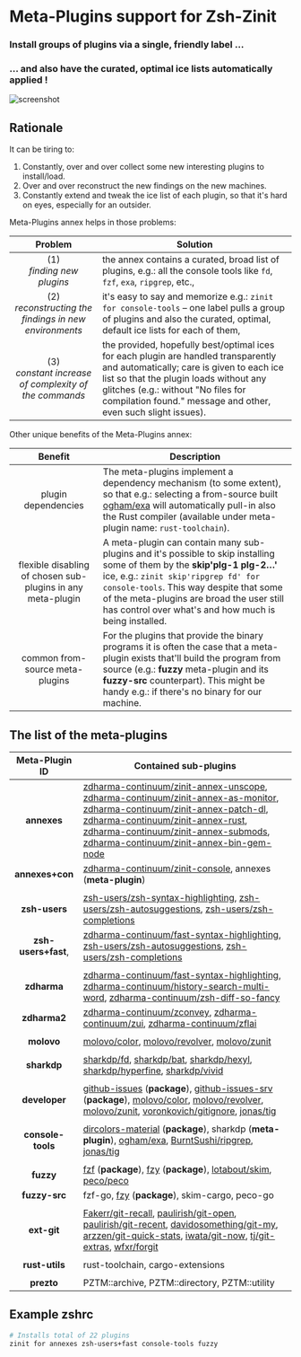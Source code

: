 # Meta-Plugins support for Zsh-Zinit

### **Install groups of plugins via a single, friendly label …**

### **… and also have the curated, optimal ice lists automatically applied !**

![screenshot](https://raw.githubusercontent.com/zdharma-continuum/zinit-annex-meta-plugins/master/images/fuzzy-mplg-ex.png)

## Rationale

It can be tiring to:

1. Constantly, over and over collect some new interesting plugins to install/load.
1. Over and over reconstruct the new findings on the new machines.
1. Constantly extend and tweak the ice list of each plugin, so that it's hard on eyes, especially for an outsider.

Meta-Plugins annex helps in those problems:

|                          Problem                           | Solution                                                                                                                                                                                                                                                                          |
| :--------------------------------------------------------: | --------------------------------------------------------------------------------------------------------------------------------------------------------------------------------------------------------------------------------------------------------------------------------- |
|               (1)<br/> *finding new plugins*               | the annex contains a curated, broad list of plugins, e.g.: all the console tools like `fd`, `fzf`, `exa`, `ripgrep`, etc.,                                                                                                                                                        |
| (2)<br/> *reconstructing the findings in new environments* | it's easy to say and memorize e.g.: `zinit for console-tools` – one label pulls a group of plugins and also the curated, optimal, default ice lists for each of them,                                                                                                             |
| (3)<br/> *constant increase of complexity of the commands* | the provided, hopefully best/optimal ices for each plugin are handled transparently and automatically; care is given to each ice list so that the plugin loads without any glitches (e.g.: without "No files for compilation found." message and other, even such slight issues). |

Other unique benefits of the Meta-Plugins annex:

|                           Benefit                           | Description                                                                                                                                                                                                                                                                                                        |
| :---------------------------------------------------------: | ------------------------------------------------------------------------------------------------------------------------------------------------------------------------------------------------------------------------------------------------------------------------------------------------------------------ |
|                     plugin dependencies                     | The meta-plugins implement a dependency mechanism (to some extent), so that e.g.: selecting a from-source built [ogham/exa](https://github.com/ogham/exa) will automatically pull-in also the Rust compiler (available under meta-plugin name: `rust-toolchain`).                                                  |
| flexible disabling of chosen sub-plugins in any meta-plugin | A meta-plugin can contain many sub-plugins and it's possible to skip installing some of them by the **skip'plg-1 plg-2…'** ice, e.g.: `zinit skip'ripgrep fd' for console-tools`. This way despite that some of the meta-plugins are broad the user still has control over what's and how much is being installed. |
|               common from-source meta-plugins               | For the plugins that provide the binary programs it is often the case that a meta-plugin exists that'll build the program from source (e.g.: **fuzzy** meta-plugin and its **fuzzy-src** counterpart). This might be handy e.g.: if there's no binary for our machine.                                             |

## The list of the meta-plugins

|   Meta-Plugin ID    | Contained sub-plugins                                                                                                                                                                                                                                                                                                                                                                                                                                                                                                                                                                                                        |
| :-----------------: | ---------------------------------------------------------------------------------------------------------------------------------------------------------------------------------------------------------------------------------------------------------------------------------------------------------------------------------------------------------------------------------------------------------------------------------------------------------------------------------------------------------------------------------------------------------------------------------------------------------------------------- |
|     **annexes**     | [zdharma-continuum/zinit-annex-unscope](https://github.com/zdharma-continuum/zinit-annex-unscope), [zdharma-continuum/zinit-annex-as-monitor](https://github.com/zdharma-continuum/zinit-annex-as-monitor), [zdharma-continuum/zinit-annex-patch-dl](https://github.com/zdharma-continuum/zinit-annex-patch-dl), [zdharma-continuum/zinit-annex-rust](https://github.com/zdharma-continuum/zinit-annex-rust), [zdharma-continuum/zinit-annex-submods](https://github.com/zdharma-continuum/zinit-annex-submods), [zdharma-continuum/zinit-annex-bin-gem-node](https://github.com/zdharma-continuum/zinit-annex-bin-gem-node) |
|   **annexes+con**   | [zdharma-continuum/zinit-console](https://github.com/zdharma-continuum/zinit-console), annexes (**meta-plugin**)                                                                                                                                                                                                                                                                                                                                                                                                                                                                                                             |
|                     |                                                                                                                                                                                                                                                                                                                                                                                                                                                                                                                                                                                                                              |
|    **zsh-users**    | [zsh-users/zsh-syntax-highlighting](https://github.com/zsh-users/zsh-syntax-highlighting), [zsh-users/zsh-autosuggestions](https://github.com/zsh-users/zsh-autosuggestions), [zsh-users/zsh-completions](https://github.com/zsh-users/zsh-completions)                                                                                                                                                                                                                                                                                                                                                                      |
| **zsh-users+fast**, | [zdharma-continuum/fast-syntax-highlighting](https://github.com/zdharma-continuum/fast-syntax-highlighting), [zsh-users/zsh-autosuggestions](https://github.com/zsh-users/zsh-autosuggestions), [zsh-users/zsh-completions](https://github.com/zsh-users/zsh-completions)                                                                                                                                                                                                                                                                                                                                                    |
|                     |                                                                                                                                                                                                                                                                                                                                                                                                                                                                                                                                                                                                                              |
|     **zdharma**     | [zdharma-continuum/fast-syntax-highlighting](https://github.com/zdharma-continuum/fast-syntax-highlighting), [zdharma-continuum/history-search-multi-word](https://github.com/zdharma-continuum/history-search-multi-word), [zdharma-continuum/zsh-diff-so-fancy](https://github.com/zdharma-continuum/zsh-diff-so-fancy)                                                                                                                                                                                                                                                                                                    |
|    **zdharma2**     | [zdharma-continuum/zconvey](https://github.com/zdharma-continuum/zconvey), [zdharma-continuum/zui](https://github.com/zdharma-continuum/zui), [zdharma-continuum/zflai](https://github.com/zdharma-continuum/zflai)                                                                                                                                                                                                                                                                                                                                                                                                          |
|                     |                                                                                                                                                                                                                                                                                                                                                                                                                                                                                                                                                                                                                              |
|     **molovo**      | [molovo/color](https://github.com/molovo/color), [molovo/revolver](https://github.com/molovo/revolver), [molovo/zunit](https://github.com/molovo/zunit)                                                                                                                                                                                                                                                                                                                                                                                                                                                                      |
|                     |                                                                                                                                                                                                                                                                                                                                                                                                                                                                                                                                                                                                                              |
|     **sharkdp**     | [sharkdp/fd](https://github.com/sharkdp/fd), [sharkdp/bat](https://github.com/sharkdp/bat), [sharkdp/hexyl](https://github.com/sharkdp/hexyl), [sharkdp/hyperfine](https://github.com/sharkdp/hyperfine), [sharkdp/vivid](https://github.com/sharkdp/vivid)                                                                                                                                                                                                                                                                                                                                                                  |
|                     |                                                                                                                                                                                                                                                                                                                                                                                                                                                                                                                                                                                                                              |
|    **developer**    | [github-issues](https://github.com/Zsh-Packages/github-issues) (**package**), [github-issues-srv](https://github.com/Zsh-Packages/github-issues-srv) (**package**), [molovo/color](https://github.com/molovo/color), [molovo/revolver](https://github.com/molovo/revolver), [molovo/zunit](https://github.com/molovo/zunit), [voronkovich/gitignore](https://github.com/voronkovich/gitignore.plugin.zsh), [jonas/tig](https://github.com/jonas/tig)                                                                                                                                                                         |
|                     |                                                                                                                                                                                                                                                                                                                                                                                                                                                                                                                                                                                                                              |
|  **console-tools**  | [dircolors-material](https://github.com/Zsh-Packages/dircolors-material) (**package**), sharkdp (**meta-plugin**), [ogham/exa](https://github.com/ogham/exa), [BurntSushi/ripgrep](https://github.com/BurntSushi/ripgrep), [jonas/tig](https://github.com/jonas/tig)                                                                                                                                                                                                                                                                                                                                                         |
|                     |                                                                                                                                                                                                                                                                                                                                                                                                                                                                                                                                                                                                                              |
|      **fuzzy**      | [fzf](https://github.com/Zsh-Packages/fzf) (**package**), [fzy](https://github.com/Zsh-Packages/fzy) (**package**), [lotabout/skim](https://github.com/lotabout/skim), [peco/peco](https://github.com/peco/peco)                                                                                                                                                                                                                                                                                                                                                                                                             |
|    **fuzzy-src**    | fzf-go, [fzy](https://github.com/Zsh-Packages/fzy) (**package**), skim-cargo, peco-go                                                                                                                                                                                                                                                                                                                                                                                                                                                                                                                                        |
|                     |                                                                                                                                                                                                                                                                                                                                                                                                                                                                                                                                                                                                                              |
|     **ext-git**     | [Fakerr/git-recall](https://github.com/Fakerr/git-recall), [paulirish/git-open](https://github.com/paulirish/git-open), [paulirish/git-recent](https://github.com/paulirish/git-recent), [davidosomething/git-my](https://github.com/davidosomething/git-my), [arzzen/git-quick-stats](https://github.com/arzzen/git-quick-stats), [iwata/git-now](https://github.com/iwata/git-now), [tj/git-extras](https://github.com/tj/git-extras), [wfxr/forgit](https://github.com/wfxr/forgit)                                                                                                                                       |
|                     |                                                                                                                                                                                                                                                                                                                                                                                                                                                                                                                                                                                                                              |
|   **rust-utils**    | rust-toolchain, cargo-extensions                                                                                                                                                                                                                                                                                                                                                                                                                                                                                                                                                                                             |
|                     |                                                                                                                                                                                                                                                                                                                                                                                                                                                                                                                                                                                                                              |
|     **prezto**      | PZTM::archive, PZTM::directory, PZTM::utility                                                                                                                                                                                                                                                                                                                                                                                                                                                                                                                                                                                |

## Example zshrc

```zsh
# Installs total of 22 plugins
zinit for annexes zsh-users+fast console-tools fuzzy
```

<!-- vim:set ft=markdown tw=81 fo+=a1n autoindent: -->
